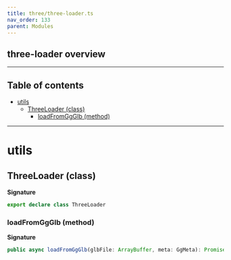 ```yaml
---
title: three/three-loader.ts
nav_order: 133
parent: Modules
---
```


## three-loader overview

---

<h2 class="text-delta">Table of contents</h2>

- [utils](#utils)
  - [ThreeLoader (class)](#threeloader-class)
    - [loadFromGgGlb (method)](#loadfromggglb-method)

---

# utils

## ThreeLoader (class)

**Signature**

```ts
export declare class ThreeLoader
```

### loadFromGgGlb (method)

**Signature**

```ts
public async loadFromGgGlb(glbFile: ArrayBuffer, meta: GgMeta): Promise<ThreeDisplayObjectComponent | null>
```
